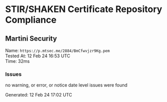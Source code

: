 # STIR/SHAKEN Certificate Repository Compliance

## Martini Security

Name: `https://p.mtsec.me/2884/BmCfwvjzr9Kg.pem`\
Tested At: 12 Feb 24 16:53 UTC\
Time: 32ms

### Issues

no warning, or error, or notice date level issues were found

Generated: 12 Feb 24 17:02 UTC
